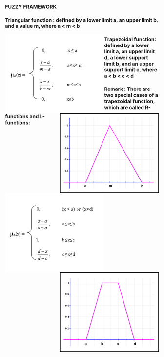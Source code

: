 ### FUZZY FRAMEWORK

<div id="triangle head">
	<h3>Triangular function : defined by a lower limit a, an upper limit b, and a value m, where a < m < b</h3>
</div>
<div id="triangle">
	<p align="center">
	  <img align="left" src="doc/assets/img/desctri_en.gif" title="Triangular function">
	  <img align="right" src="doc/assets/img/funtri.jpg" alt="Triangular">
	</p>
</div>

<div id="trapezoidal head">
	<h3>Trapezoidal function: defined by a lower limit a, an upper limit d, a lower support limit b, and an upper support limit c, where a < b < c < d</h3>
</div>
<div id="trapezoidal">
	<p align="center">
	  <img align="left" src="doc/assets/img/desctrap_en.gif" title="Trapezoidal function">
	  <img align="right" src="doc/assets/img/funtrap.jpg" alt="Trapezoidal">
	</p>
</div>

<div id="trapezoidal remark">
	<h3>Remark : There are two special cases of a trapezoidal function, which are called R-functions and L-functions:</h3>
</div>



	
